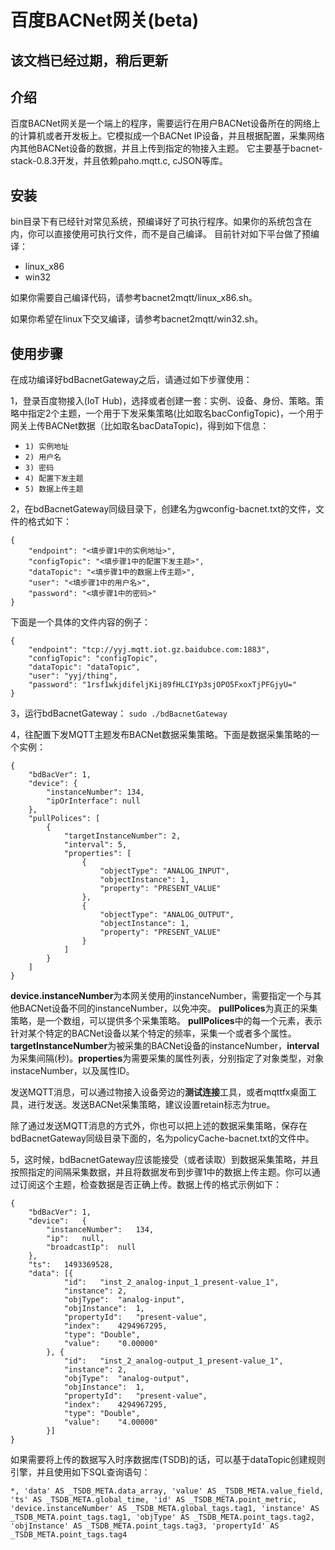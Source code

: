 百度BACNet网关(beta)
====================

该文档已经过期，稍后更新
------------------------


介绍
---

百度BACNet网关是一个端上的程序，需要运行在用户BACNet设备所在的网络上的计算机或者开发板上。它模拟成一个BACNet IP设备，并且根据配置，采集网络内其他BACNet设备的数据，并且上传到指定的物接入主题。
它主要基于bacnet-stack-0.8.3开发，并且依赖paho.mqtt.c, cJSON等库。

安装
----
bin目录下有已经针对常见系统，预编译好了可执行程序。如果你的系统包含在内，你可以直接使用可执行文件，而不是自己编译。
目前针对如下平台做了预编译：
* linux_x86
* win32

如果你需要自己编译代码，请参考bacnet2mqtt/linux_x86.sh。

如果你希望在linux下交叉编译，请参考bacnet2mqtt/win32.sh。

使用步骤
-------
在成功编译好bdBacnetGateway之后，请通过如下步骤使用：

1，登录百度物接入(IoT Hub)，选择或者创建一套：实例、设备、身份、策略。策略中指定2个主题，一个用于下发采集策略(比如取名bacConfigTopic)，一个用于网关上传BACNet数据（比如取名bacDataTopic)，得到如下信息：
* `1) 实例地址`
* `2) 用户名`
* `3) 密码`
* `4) 配置下发主题`
* `5) 数据上传主题`

2，在bdBacnetGateway同级目录下，创建名为gwconfig-bacnet.txt的文件，文件的格式如下：
```
{
    "endpoint": "<填步骤1中的实例地址>",
    "configTopic": "<填步骤1中的配置下发主题>",
    "dataTopic": "<填步骤1中的数据上传主题>",
    "user": "<填步骤1中的用户名>",
    "password": "<填步骤1中的密码>"
}
```

下面是一个具体的文件内容的例子：
```
{
    "endpoint": "tcp://yyj.mqtt.iot.gz.baidubce.com:1883",
    "configTopic": "configTopic",
    "dataTopic": "dataTopic",
    "user": "yyj/thing",
    "password": "1rsf1wkjdifeljKij89fHLCIYp3sjOPO5FxoxTjPFGjyU="
}
```

3，运行bdBacnetGateway： ```sudo ./bdBacnetGateway```

4，往配置下发MQTT主题发布BACNet数据采集策略。下面是数据采集策略的一个实例：
```
{
    "bdBacVer": 1,
    "device": {
        "instanceNumber": 134,
        "ipOrInterface": null
    },
    "pullPolices": [
        {
            "targetInstanceNumber": 2,
            "interval": 5,
            "properties": [
                {
                    "objectType": "ANALOG_INPUT",
                    "objectInstance": 1,
                    "property": "PRESENT_VALUE"
                },
                {
                    "objectType": "ANALOG_OUTPUT",
                    "objectInstance": 1,
                    "property": "PRESENT_VALUE"
                }
            ]
        }
    ]
}
```

**device.instanceNumber**为本网关使用的instanceNumber，需要指定一个与其他BACNet设备不同的instanceNumber，以免冲突。
**pullPolices**为真正的采集策略，是一个数组，可以提供多个采集策略。
**pullPolices**中的每一个元素，表示针对某个特定的BACNet设备以某个特定的频率，采集一个或者多个属性。**targetInstanceNumber**为被采集的BACNet设备的instanceNumber，**interval**为采集间隔(秒)。**properties**为需要采集的属性列表，分别指定了对象类型，对象instaceNumber，以及属性ID。

发送MQTT消息，可以通过物接入设备旁边的**测试连接**工具，或者mqttfx桌面工具，进行发送。发送BACNet采集策略，建议设置retain标志为true。

除了通过发送MQTT消息的方式外，你也可以把上述的数据采集策略，保存在bdBacnetGateway同级目录下面的，名为policyCache-bacnet.txt的文件中。

5，这时候，bdBacnetGateway应该能接受（或者读取）到数据采集策略，并且按照指定的间隔采集数据，并且将数据发布到步骤1中的数据上传主题。你可以通过订阅这个主题，检查数据是否正确上传。数据上传的格式示例如下：
```
{
    "bdBacVer": 1,
    "device":   {
        "instanceNumber":   134,
        "ip":   null,
        "broadcastIp":  null
    },
    "ts":   1493369528,
    "data": [{
            "id":   "inst_2_analog-input_1_present-value_1",
            "instance": 2,
            "objType":  "analog-input",
            "objInstance":  1,
            "propertyId":   "present-value",
            "index":    4294967295,
            "type": "Double",
            "value":    "0.00000"
        }, {
            "id":   "inst_2_analog-output_1_present-value_1",
            "instance": 2,
            "objType":  "analog-output",
            "objInstance":  1,
            "propertyId":   "present-value",
            "index":    4294967295,
            "type": "Double",
            "value":    "4.00000"
        }]
}
```

如果需要将上传的数据写入时序数据库(TSDB)的话，可以基于dataTopic创建规则引擎，并且使用如下SQL查询语句：
```
*, 'data' AS _TSDB_META.data_array, 'value' AS _TSDB_META.value_field, 'ts' AS _TSDB_META.global_time, 'id' AS _TSDB_META.point_metric, 'device.instanceNumber' AS _TSDB_META.global_tags.tag1, 'instance' AS _TSDB_META.point_tags.tag1, 'objType' AS _TSDB_META.point_tags.tag2, 'objInstance' AS _TSDB_META.point_tags.tag3, 'propertyId' AS _TSDB_META.point_tags.tag4
```
